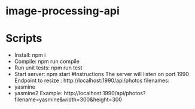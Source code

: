 # image-processing-api
# Scripts
- Install: npm i
- Compile: npm run compile
- Run unit tests: npm run test
- Start server: npm start
#Instructions
The server will listen on port 1990
Endpoint to resize :
http://localhost:1990/api/photos
filenames:
- yasmine
- yasmine2
Example:
http://localhost:1990/api/photos?filename=yasmine&width=300&height=300
